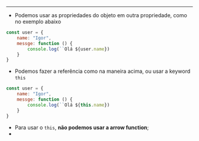 ___
- Podemos usar as propriedades do objeto em outra propriedade, como no exemplo abaixo
```js
const user = {
	name: "Igor",
	messge: function () {
		console.log(``Olá ${user.name})
	}
}
```
- Podemos fazer a referência como na maneira acima, ou usar a keyword `this`
```js
const user = {
	name: "Igor",
	messge: function () {
		console.log(``Olá ${this.name})
	}
}
```
- Para usar o `this`, **não podemos usar a arrow function**;
- 